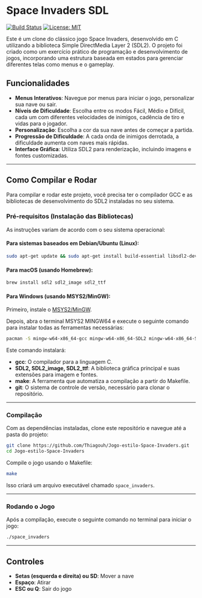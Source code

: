 # Space Invaders SDL

[![Build Status](https://img.shields.io/badge/build-passing-brightgreen)](https://github.com/Thiagouh/Jogo-estilo-Space-Invaders) [![License: MIT](https://img.shields.io/badge/License-MIT-yellow.svg)](https://opensource.org/licenses/MIT)

Este é um clone do clássico jogo Space Invaders, desenvolvido em C utilizando a biblioteca Simple DirectMedia Layer 2 (SDL2). O projeto foi criado como um exercício prático de programação e desenvolvimento de jogos, incorporando uma estrutura baseada em estados para gerenciar diferentes telas como menus e o gameplay.

## Funcionalidades

* **Menus Interativos**: Navegue por menus para iniciar o jogo, personalizar sua nave ou sair.
* **Níveis de Dificuldade**: Escolha entre os modos Fácil, Médio e Difícil, cada um com diferentes velocidades de inimigos, cadência de tiro e vidas para o jogador.
* **Personalização**: Escolha a cor da sua nave antes de começar a partida.
* **Progressão de Dificuldade**: A cada onda de inimigos derrotada, a dificuldade aumenta com naves mais rápidas.
* **Interface Gráfica**: Utiliza SDL2 para renderização, incluindo imagens e fontes customizadas.

---

## Como Compilar e Rodar

Para compilar e rodar este projeto, você precisa ter o compilador GCC e as bibliotecas de desenvolvimento do SDL2 instaladas no seu sistema.

### Pré-requisitos (Instalação das Bibliotecas)

As instruções variam de acordo com o seu sistema operacional:

#### **Para sistemas baseados em Debian/Ubuntu (Linux):**
```bash
sudo apt-get update && sudo apt-get install build-essential libsdl2-dev libsdl2-image-dev libsdl2-ttf-dev
```

#### **Para macOS (usando Homebrew):**
```bash
brew install sdl2 sdl2_image sdl2_ttf
```

#### **Para Windows (usando MSYS2/MinGW):**
Primeiro, instale o [MSYS2/MinGW](https://www.msys2.org/).

Depois, abra o terminal MSYS2 MINGW64 e execute o seguinte comando para instalar todas as ferramentas necessárias:
```bash
pacman -S mingw-w64-x86_64-gcc mingw-w64-x86_64-SDL2 mingw-w64-x86_64-SDL2_image mingw-w64-x86_64-SDL2_ttf make git
```
Este comando instalará:
- **gcc**: O compilador para a linguagem C.
- **SDL2, SDL2_image, SDL2_ttf**: A biblioteca gráfica principal e suas extensões para imagem e fontes.
- **make**: A ferramenta que automatiza a compilação a partir do Makefile.
- **git**: O sistema de controle de versão, necessário para clonar o repositório.

---

### Compilação

Com as dependências instaladas, clone este repositório e navegue até a pasta do projeto:
```bash
git clone https://github.com/Thiagouh/Jogo-estilo-Space-Invaders.git
cd Jogo-estilo-Space-Invaders
```

Compile o jogo usando o Makefile:
```bash
make
```
Isso criará um arquivo executável chamado `space_invaders`.

---

### Rodando o Jogo

Após a compilação, execute o seguinte comando no terminal para iniciar o jogo:
```bash
./space_invaders
```

---

## Controles

- **Setas (esquerda e direita) ou SD**: Mover a nave
- **Espaço**: Atirar
- **ESC ou Q**: Sair do jogo
